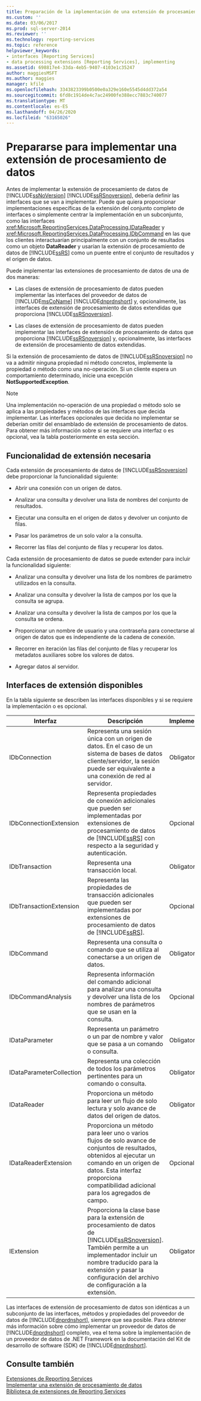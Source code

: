 ```yaml
---
title: Preparación de la implementación de una extensión de procesamiento de datos | Microsoft Docs
ms.custom: ''
ms.date: 03/06/2017
ms.prod: sql-server-2014
ms.reviewer: ''
ms.technology: reporting-services
ms.topic: reference
helpviewer_keywords:
- interfaces [Reporting Services]
- data processing extensions [Reporting Services], implementing
ms.assetid: 698817e4-33da-4eb5-9407-4103e1c35247
author: maggiesMSFT
ms.author: maggies
manager: kfile
ms.openlocfilehash: 3343823399b0500e0a329e160e5545d4dd372a54
ms.sourcegitcommit: 6fd8c1914de4c7ac24900fe388ecc7883c740077
ms.translationtype: MT
ms.contentlocale: es-ES
ms.lasthandoff: 04/26/2020
ms.locfileid: "63165026"
---
```

# <a name="preparing-to-implement-a-data-processing-extension"></a>Prepararse para implementar una extensión de procesamiento de datos
  Antes de implementar la extensión de procesamiento de datos de [!INCLUDE[ssNoVersion](../../../includes/ssnoversion-md.md)] [!INCLUDE[ssRSnoversion](../../../includes/ssrsnoversion-md.md)], debería definir las interfaces que se van a implementar. Puede que quiera proporcionar implementaciones específicas de la extensión del conjunto completo de interfaces o simplemente centrar la implementación en un subconjunto, como las interfaces <xref:Microsoft.ReportingServices.DataProcessing.IDataReader> y <xref:Microsoft.ReportingServices.DataProcessing.IDbCommand> en las que los clientes interactuarían principalmente con un conjunto de resultados como un objeto **DataReader** y usarían la extensión de procesamiento de datos de [!INCLUDE[ssRS](../../../includes/ssrs.md)] como un puente entre el conjunto de resultados y el origen de datos.  
  
 Puede implementar las extensiones de procesamiento de datos de una de dos maneras:  
  
-   Las clases de extensión de procesamiento de datos pueden implementar las interfaces del proveedor de datos de [!INCLUDE[msCoName](../../../includes/msconame-md.md)] [!INCLUDE[dnprdnshort](../../../includes/dnprdnshort-md.md)] y, opcionalmente, las interfaces de extensión de procesamiento de datos extendidas que proporciona [!INCLUDE[ssRSnoversion](../../../includes/ssrsnoversion-md.md)].  
  
-   Las clases de extensión de procesamiento de datos pueden implementar las interfaces de extensión de procesamiento de datos que proporciona [!INCLUDE[ssRSnoversion](../../../includes/ssrsnoversion-md.md)] y, opcionalmente, las interfaces de extensión de procesamiento de datos extendidas.  
  
 Si la extensión de procesamiento de datos de [!INCLUDE[ssRSnoversion](../../../includes/ssrsnoversion-md.md)] no va a admitir ninguna propiedad ni método concretos, implemente la propiedad o método como una no-operación. Si un cliente espera un comportamiento determinado, inicie una excepción **NotSupportedException**.  
  
> [!NOTE]  
>  Una implementación no-operación de una propiedad o método solo se aplica a las propiedades y métodos de las interfaces que decida implementar. Las interfaces opcionales que decida no implementar se deberían omitir del ensamblado de extensión de procesamiento de datos. Para obtener más información sobre si se requiere una interfaz o es opcional, vea la tabla posteriormente en esta sección.  
  
## <a name="required-extension-functionality"></a>Funcionalidad de extensión necesaria  
 Cada extensión de procesamiento de datos de [!INCLUDE[ssRSnoversion](../../../includes/ssrsnoversion-md.md)] debe proporcionar la funcionalidad siguiente:  
  
-   Abrir una conexión con un origen de datos.  
  
-   Analizar una consulta y devolver una lista de nombres del conjunto de resultados.  
  
-   Ejecutar una consulta en el origen de datos y devolver un conjunto de filas.  
  
-   Pasar los parámetros de un solo valor a la consulta.  
  
-   Recorrer las filas del conjunto de filas y recuperar los datos.  
  
 Cada extensión de procesamiento de datos se puede extender para incluir la funcionalidad siguiente:  
  
-   Analizar una consulta y devolver una lista de los nombres de parámetro utilizados en la consulta.  
  
-   Analizar una consulta y devolver la lista de campos por los que la consulta se agrupa.  
  
-   Analizar una consulta y devolver la lista de campos por los que la consulta se ordena.  
  
-   Proporcionar un nombre de usuario y una contraseña para conectarse al origen de datos que es independiente de la cadena de conexión.  
  
-   Recorrer en iteración las filas del conjunto de filas y recuperar los metadatos auxiliares sobre los valores de datos.  
  
-   Agregar datos al servidor.  
  
## <a name="available-extension-interfaces"></a>Interfaces de extensión disponibles  
 En la tabla siguiente se describen las interfaces disponibles y si se requiere la implementación o es opcional.  
  
|Interfaz|Descripción|Implementación|  
|---------------|-----------------|--------------------|  
|IDbConnection|Representa una sesión única con un origen de datos. En el caso de un sistema de bases de datos cliente/servidor, la sesión puede ser equivalente a una conexión de red al servidor.|Obligatorio|  
|IDbConnectionExtension|Representa propiedades de conexión adicionales que pueden ser implementadas por extensiones de procesamiento de datos de [!INCLUDE[ssRS](../../../includes/ssrs.md)] con respecto a la seguridad y autenticación.|Opcional|  
|IDbTransaction|Representa una transacción local.|Obligatorio|  
|IDbTransactionExtension|Representa las propiedades de transacción adicionales que pueden ser implementadas por extensiones de procesamiento de datos de [!INCLUDE[ssRS](../../../includes/ssrs.md)].|Opcional|  
|IDbCommand|Representa una consulta o comando que se utiliza al conectarse a un origen de datos.|Obligatorio|  
|IDbCommandAnalysis|Representa información del comando adicional para analizar una consulta y devolver una lista de los nombres de parámetros que se usan en la consulta.|Opcional|  
|IDataParameter|Representa un parámetro o un par de nombre y valor que se pasa a un comando o consulta.|Obligatorio|  
|IDataParameterCollection|Representa una colección de todos los parámetros pertinentes para un comando o consulta.|Obligatorio|  
|IDataReader|Proporciona un método para leer un flujo de solo lectura y solo avance de datos del origen de datos.|Obligatorio|  
|IDataReaderExtension|Proporciona un método para leer uno o varios flujos de solo avance de conjuntos de resultados, obtenidos al ejecutar un comando en un origen de datos. Esta interfaz proporciona compatibilidad adicional para los agregados de campo.|Opcional|  
|IExtension|Proporciona la clase base para la extensión de procesamiento de datos de [!INCLUDE[ssRSnoversion](../../../includes/ssrsnoversion-md.md)]. También permite a un implementador incluir un nombre traducido para la extensión y pasar la configuración del archivo de configuración a la extensión.|Obligatorio|  
  
 Las interfaces de extensión de procesamiento de datos son idénticas a un subconjunto de las interfaces, métodos y propiedades del proveedor de datos de [!INCLUDE[dnprdnshort](../../../includes/dnprdnshort-md.md)], siempre que sea posible. Para obtener más información sobre cómo implementar un proveedor de datos de [!INCLUDE[dnprdnshort](../../../includes/dnprdnshort-md.md)] completo, vea el tema sobre la implementación de un proveedor de datos de .NET Framework en la documentación del Kit de desarrollo de software (SDK) de [!INCLUDE[dnprdnshort](../../../includes/dnprdnshort-md.md)].  
  
## <a name="see-also"></a>Consulte también  
 [Extensiones de Reporting Services](../reporting-services-extensions.md)   
 [Implementar una extensión de procesamiento de datos](implementing-a-data-processing-extension.md)   
 [Biblioteca de extensiones de Reporting Services](../reporting-services-extension-library.md)  
  
  
